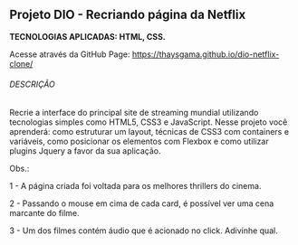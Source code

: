 ## Projeto DIO - Recriando página da Netflix

**TECNOLOGIAS APLICADAS: HTML, CSS.**

Acesse através da GitHub Page: https://thaysgama.github.io/dio-netflix-clone/



###### DESCRIÇÃO

Recrie a interface do principal site de streaming mundial utilizando tecnologias simples como HTML5, CSS3 e JavaScript. Nesse projeto você aprenderá: como estruturar um layout, técnicas de CSS3 com containers e variáveis, como posicionar os elementos com Flexbox e como utilizar plugins Jquery a favor da sua aplicação.



Obs.: 

1 - A página criada foi voltada para os melhores thrillers do cinema. 

2 - Passando o mouse em cima de cada card, é possível ver uma cena marcante do filme.

3 - Um dos filmes contém áudio que é acionado no click. Adivinhe qual.

